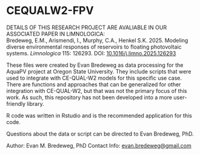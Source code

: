 # CEQUALW2-FPV

DETAILS OF THIS RESEARCH PROJECT ARE AVALIABLE IN OUR ASSOCIATED PAPER IN LIMNOLOGICA:
<br>Bredeweg, E.M., Arismendi, I., Murphy, C.A., Henkel S.K. 2025. Modeling diverse environmental responses of reservoirs to floating photovoltaic systems. <i>Limnologica</i> 115: 126293. DOI: <a href="https://doi.org/10.1016/j.limno.2025.126293" target="_blank">10.1016/j.limno.2025.126293</a></br>

These files were created by Evan Bredeweg as data processing for the AquaPV project at Oregon State University. They include scripts that were used to integrate with CE-QUAL-W2 models for this specific use case. There are functions and approaches that can be generalized for other integration with CE-QUAL-W2, but that was not the primary focus of this work. As such, this repository has not been developed into a more user-friendly library.

R code was written in Rstudio and is the recommended application for this code.

Questions about the data or script can be directed to Evan Bredeweg, PhD.

Author: Evan M. Bredeweg, PhD
Contact Info: evan.bredeweg@gmail.com

